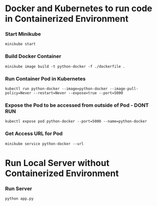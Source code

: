 # Docker and Kubernetes to run code in Containerized Environment

<!-- Start Minikube -->
### Start Minikube
```
minikube start
```

<!-- Build Docker Container -->
### Build Docker Container
```
minikube image build -t python-docker -f ./dockerfile .
```

<!-- Run Container Pod in Kubernetes -->
### Run Container Pod in Kubernetes
```
kubectl run python-docker --image=python-docker --image-pull-policy=Never --restart=Never --expose=true --port=5000 
```

<!-- Expose the Pod to be accessed from outside of Pod DO NOT RUN -->
### Expose the Pod to be accessed from outside of Pod - DONT RUN
```
kubectl expose pod python-docker --port=5000 --name=python-docker
```

<!-- Get Access URL for Pod -->
### Get Access URL for Pod
```
minikube service python-docker --url
```

# Run Local Server without Containerized Environment

<!-- Run Server -->
### Run Server
```
python app.py
```